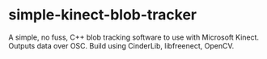 # simple-kinect-blob-tracker
A simple, no fuss, C++ blob tracking software to use with Microsoft Kinect. Outputs data over OSC. Build using CinderLib, libfreenect, OpenCV.
